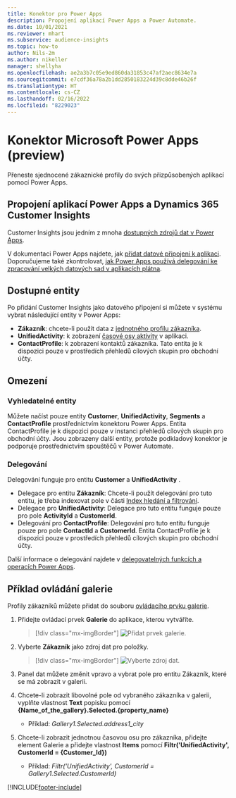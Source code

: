 ```yaml
---
title: Konektor pro Power Apps
description: Propojení aplikací Power Apps a Power Automate.
ms.date: 10/01/2021
ms.reviewer: mhart
ms.subservice: audience-insights
ms.topic: how-to
author: Nils-2m
ms.author: nikeller
manager: shellyha
ms.openlocfilehash: ae2a3b7c05e9ed860da31853c47af2aec8634e7a
ms.sourcegitcommit: e7cdf36a78a2b1dd2850183224d39c8dde46b26f
ms.translationtype: HT
ms.contentlocale: cs-CZ
ms.lasthandoff: 02/16/2022
ms.locfileid: "8229023"
---
```

# <a name="microsoft-power-apps-connector-preview"></a>Konektor Microsoft Power Apps (preview)

Přeneste sjednocené zákaznické profily do svých přizpůsobených aplikací pomocí Power Apps.

## <a name="connect-power-apps-and-dynamics-365-customer-insights"></a>Propojení aplikací Power Apps a Dynamics 365 Customer Insights

Customer Insights jsou jedním z mnoha [dostupných zdrojů dat v Power Apps](/powerapps/maker/canvas-apps/working-with-data-sources).

V dokumentaci Power Apps najdete, jak [přidat datové připojení k aplikaci](/powerapps/maker/canvas-apps/add-data-connection). Doporučujeme také zkontrolovat, [jak Power Apps používá delegování ke zpracování velkých datových sad v aplikacích plátna](/powerapps/maker/canvas-apps/delegation-overview).

## <a name="available-entities"></a>Dostupné entity

Po přidání Customer Insights jako datového připojení si můžete v systému vybrat následující entity v Power Apps:

- **Zákazník**: chcete-li použít data z [jednotného profilu zákazníka](customer-profiles.md).
- **UnifiedActivity**: k zobrazení [časové osy aktivity](activities.md) v aplikaci.
- **ContactProfile**: k zobrazení kontaktů zákazníka. Tato entita je k dispozici pouze v prostředích přehledů cílových skupin pro obchodní účty.

## <a name="limitations"></a>Omezení

### <a name="retrievable-entities"></a>Vyhledatelné entity

Můžete načíst pouze entity **Customer**, **UnifiedActivity**, **Segments** a **ContactProfile** prostřednictvím konektoru Power Apps. Entita ContactProfile je k dispozici pouze v instanci přehledů cílových skupin pro obchodní účty. Jsou zobrazeny další entity, protože podkladový konektor je podporuje prostřednictvím spouštěčů v Power Automate.

### <a name="delegation"></a>Delegování

Delegování funguje pro entitu **Customer** a **UnifiedActivity** . 

- Delegace pro entitu **Zákazník**: Chcete-li použít delegování pro tuto entitu, je třeba indexovat pole v části [Index hledání a filtrování](search-filter-index.md).  
- Delegace pro **UnifiedActivity**: Delegace pro tuto entitu funguje pouze pro pole **ActivityId** a **CustomerId**.  
- Delegování pro **ContactProfile**: Delegování pro tuto entitu funguje pouze pro pole **ContactId** a **CustomerId**. Entita ContactProfile je k dispozici pouze v prostředích přehledů cílových skupin pro obchodní účty.

Další informace o delegování najdete v [delegovatelných funkcích a operacích Power Apps](/powerapps/maker/canvas-apps/delegation-overview). 

## <a name="example-gallery-control"></a>Příklad ovládání galerie

Profily zákazníků můžete přidat do souboru [ovládacího prvku galerie](/powerapps/maker/canvas-apps/add-gallery).

1. Přidejte ovládací prvek **Galerie** do aplikace, kterou vytváříte.

    > [!div class="mx-imgBorder"]
    > ![Přidat prvek galerie.](media/connector-powerapps9.png "Přidejte prvek galerie.")

2. Vyberte **Zákazník** jako zdroj dat pro položky.

    > [!div class="mx-imgBorder"]
    > ![Vyberte zdroj dat.](media/choose-datasource-powerapps.png "Vyberte zdroj dat.")

3. Panel dat můžete změnit vpravo a vybrat pole pro entitu Zákazník, které se má zobrazit v galerii.

4. Chcete-li zobrazit libovolné pole od vybraného zákazníka v galerii, vyplňte vlastnost **Text** popisku pomocí **{Name_of_the_gallery}.Selected.{property_name}**  
    - Příklad: _Gallery1.Selected.address1_city_

5. Chcete-li zobrazit jednotnou časovou osu pro zákazníka, přidejte element Galerie a přidejte vlastnost **Items** pomocí **Filtr('UnifiedActivity', CustomerId = {Customer_Id})**  
    - Příklad: _Filtr('UnifiedActivity', CustomerId = Gallery1.Selected.CustomerId)_


[!INCLUDE[footer-include](../includes/footer-banner.md)]
